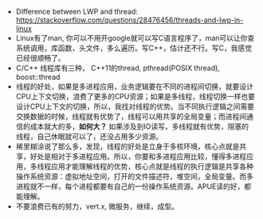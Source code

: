 * Difference between LWP and thread: https://stackoverflow.com/questions/28476456/threads-and-lwp-in-linux
* Linux有了man, 你可以不用开google就可以写C语言程序了，man可以让你查系统调用，库函数，头文件，多么遍历。写C++，估计还不行。写C，我感觉已经很顺畅了。
* C/C++ 线程库有三种， C++11的thread, pthread(POSIX thread), boost::thread
* 线程的好处，如果是多进程应用，业务逻辑要在不同的进程间切换，就要设计CPU上下文切换，浪费了更多的CPU资源；如果是多线程，线程切换一样也要设计CPU上下文的切换，所以，我找对线程的优势。当不同执行逻辑之间需要交换数据的时候，线程就有优势了，线程可以用共享的全局变量；而进程间通信的成本就大的多，**如何大？** 如果涉及到IO读写，多线程就有优势，阻塞的线程，自己休眠就可以了，还没占用多少资源。
* 稀里糊涂说了那么多，发现，线程的好处是立身于多核环境，核心点就是共享，好处是相对于多进程应用。所以，你要和多进程应用比较，懂得多进程应用，多线程应用才能理解线程的优势，核心点就是线程的执行逻辑是共享各种操作系统资源：虚拟地址空间，打开的文件描述符，堆空间，全局变量。而多进程就不一样，每个进程都要有自己的一份操作系统资源。APUE读的好，都能理解。
* 不要浪费已有的努力，vert.x, 微服务，继续，成型。
